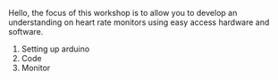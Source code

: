 Hello, the focus of this workshop is to allow you to develop an understanding on heart rate monitors using easy access hardware and software.

1. Setting up arduino
2. Code
3. Monitor



